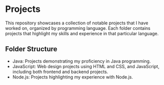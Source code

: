 # Projects
This repository showcases a collection of notable projects that I have worked on, organized by programming language. Each folder contains projects that highlight my skills and experience in that particular language.

Folder Structure
--------------------
* Java: Projects demonstrating my proficiency in Java programming.
* JavaScript: Web design projects using HTML and CSS, and JavaScript, including both frontend and backend projects.
* Node.js: Projects highlighting my experience with Node.js.
